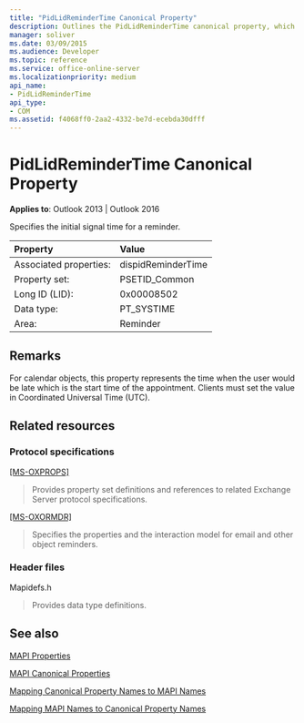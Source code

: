 ```yaml
---
title: "PidLidReminderTime Canonical Property"
description: Outlines the PidLidReminderTime canonical property, which specifies the initial signal time for a reminder.
manager: soliver
ms.date: 03/09/2015
ms.audience: Developer
ms.topic: reference
ms.service: office-online-server
ms.localizationpriority: medium
api_name:
- PidLidReminderTime
api_type:
- COM
ms.assetid: f4068ff0-2aa2-4332-be7d-ecebda30dfff
---
```


# PidLidReminderTime Canonical Property

  
  
**Applies to**: Outlook 2013 | Outlook 2016 
  
Specifies the initial signal time for a reminder.
  
|Property|Value|
|:-----|:-----|
|Associated properties:  <br/> |dispidReminderTime  <br/> |
|Property set:  <br/> |PSETID_Common  <br/> |
|Long ID (LID):  <br/> |0x00008502  <br/> |
|Data type:  <br/> |PT_SYSTIME  <br/> |
|Area:  <br/> |Reminder  <br/> |
   
## Remarks

For calendar objects, this property represents the time when the user would be late which is the start time of the appointment. Clients must set the value in Coordinated Universal Time (UTC).
  
## Related resources

### Protocol specifications

[[MS-OXPROPS]](https://msdn.microsoft.com/library/f6ab1613-aefe-447d-a49c-18217230b148%28Office.15%29.aspx)
  
> Provides property set definitions and references to related Exchange Server protocol specifications.
    
[[MS-OXORMDR]](https://msdn.microsoft.com/library/5454ebcc-e5d1-4da8-a598-d393b101caab%28Office.15%29.aspx)
  
> Specifies the properties and the interaction model for email and other object reminders.
    
### Header files

Mapidefs.h
  
> Provides data type definitions.
    
## See also



[MAPI Properties](mapi-properties.md)
  
[MAPI Canonical Properties](mapi-canonical-properties.md)
  
[Mapping Canonical Property Names to MAPI Names](mapping-canonical-property-names-to-mapi-names.md)
  
[Mapping MAPI Names to Canonical Property Names](mapping-mapi-names-to-canonical-property-names.md)

